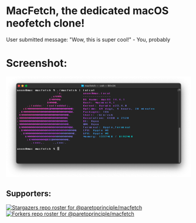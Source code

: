 # MacFetch, the dedicated macOS neofetch clone!

User submitted message: "Wow, this is super cool!" - You, probably

# Screenshot:

![alt text](macfetch.png "Title")

## Supporters:
[![Stargazers repo roster for @paretoprinciple/macfetch](https://reporoster.com/stars/paretoprinciple/macfetch)](https://github.com/paretoprinciple/macfetch/stargazers)
[![Forkers repo roster for @paretoprinciple/macfetch](https://reporoster.com/forks/paretoprinciple/macfetch)](https://github.com/paretoprinciple/macfetch/network/members)
